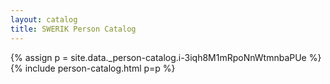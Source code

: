 ```yaml
---
layout: catalog
title: SWERIK Person Catalog
---
```

{% assign p = site.data._person-catalog.i-3iqh8M1mRpoNnWtmnbaPUe %}
{% include person-catalog.html p=p %}

